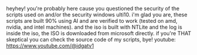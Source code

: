 heyhey! you're probably here cause you questioned the security of the scripts used on and/or the security windows ulti10. i'm glad you are, these scripts are built 90% using AI and are verified to work (tested on amd, nvidia, and intel machines). and the iso is built with NTLite and the log is inside the iso, the ISO is downloaded from microsoft directly. if you're THAT skeptical you can check the source code of my scripts, bye!
youtube: https://www.youtube.com/@idgatv1
